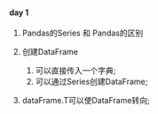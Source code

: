 #### day 1
1. Pandas的Series 和 Pandas的区别

2. 创建DataFrame
    1. 可以直接传入一个字典;
    2. 可以通过Series创建DataFrame;
    
3.  dataFrame.T可以使DataFrame转向;
 


